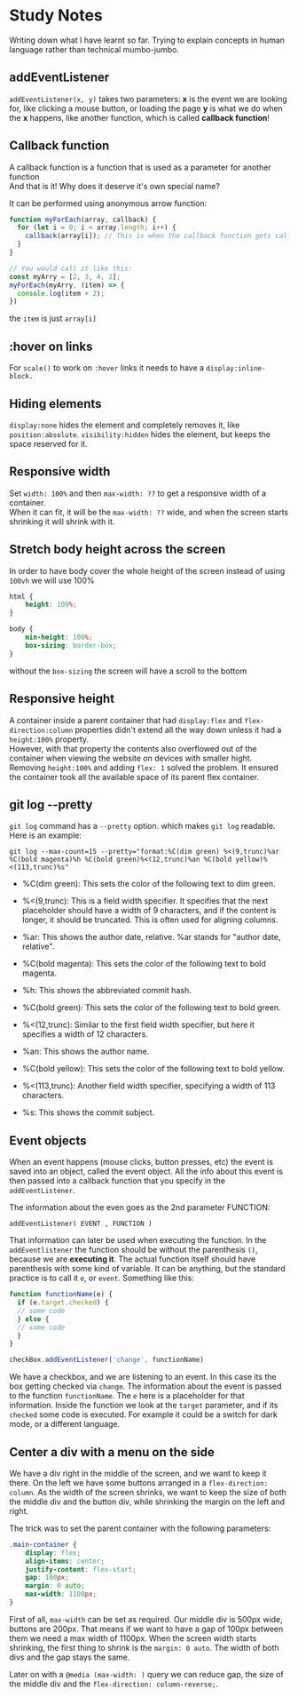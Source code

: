 # Study Notes

Writing down what I have learnt so far. Trying to explain concepts in human language rather than technical mumbo-jumbo.


## addEventListener

`addEventListener(x, y)` takes two parameters:
**x** is the event we are looking for, like clicking a mouse button, or loading the page
**y** is what we do when the **x** happens, like another function, which is called **callback function**!

## Callback function

A callback function is a function that is used as a parameter for another function  
And that is it! Why does it deserve it's own special name?

It can be performed using anonymous arrow function:
```javascript
function myForEach(array, callback) {
  for (let i = 0; i < array.length; i++) {
    callback(array[i]); // This is when the callback function gets called, or executed
  }
}

// You would call it like this:
const myArry = [2, 3, 4, 2];
myForEach(myArry, (item) => {
  console.log(item + 2); 
})
```
the `item` is just `array[i]`

## :hover on links

For `scale()` to work on `:hover` links it needs to have a `display:inline-block.`

## Hiding elements

`display:none` hides the element and completely removes it, like `position:absolute`.
`visibility:hidden` hides the element, but keeps the space reserved for it.

## Responsive width

Set `width: 100%` and then `max-width: ??` to get a responsive width of a container.<br>
When it can fit, it will be the `max-width: ??` wide,
and when the screen starts shrinking it will shrink with it.

## Stretch body height across the screen

In order to have body cover the whole height of the screen instead of using `100vh` we will use 100%

```css
html {
    height: 100%;
}

body {
    min-height: 100%;
    box-sizing: border-box;
}
```

without the `box-sizing` the screen will have a scroll to the bottom

## Responsive height

A container inside a parent container that had `display:flex` and 
`flex-direction:column` properties didn't extend all the way down unless it had a 
`height:100%` property. <br>
However, with that property the contents also overflowed out of the container when viewing the website on devices with smaller hight.<br>
Removing `height:100%` and adding `flex: 1` solved the problem. 
It ensured the container took all the available space of its parent flex container.

## git log --pretty

`git log` command has a `--pretty` option. which makes `git log` readable.
Here is an example: 

`git log --max-count=15 --pretty="format:%C(dim green) %<(9,trunc)%ar %C(bold magenta)%h %C(bold green)%<(12,trunc)%an %C(bold yellow)%<(113,trunc)%s"`

   - %C(dim green): This sets the color of the following text to dim green.

   - %<(9,trunc): This is a field width specifier. It specifies that the next placeholder should have a width of 9 characters, and if the content is longer, it should be truncated. This is often used for aligning columns.

   - %ar: This shows the author date, relative. %ar stands for "author date, relative".

   - %C(bold magenta): This sets the color of the following text to bold magenta.

   - %h: This shows the abbreviated commit hash.

   - %C(bold green): This sets the color of the following text to bold green.

   - %<(12,trunc): Similar to the first field width specifier, but here it specifies a width of 12 characters.

   - %an: This shows the author name.

   - %C(bold yellow): This sets the color of the following text to bold yellow.

   - %<(113,trunc): Another field width specifier, specifying a width of 113 characters.

   - %s: This shows the commit subject.

## Event objects

When an event happens (mouse clicks, button presses, etc) the event is saved into an object, called the event object. All the info about this event is then
passed into a callback function that you specify in the `addEventListener`.

The information about the even goes as the 2nd parameter FUNCTION:

`addEventListener( EVENT , FUNCTION )`

That information can later be used when executing the function. In the `addEventlistener` the function should be without the parenthesis `()`, because we are **executing it**. 
The actual function itself should have parenthesis with some kind of variable. It can be anything, but the standard practice is to call it `e`, or `event`.
Something like this:

```javascript 
function functionName(e) {
  if (e.target.checked) {
  // some code
  } else {
  // some code
  }
}

checkBox.addEventListener('change', functionName)
```

We have a checkbox, and we are listening to an event. In this case its the box getting checked via `change`. The information about the event is passed to the function `functionName`. The `e` here is a placeholder for that information. Inside the function we look at the `target` parameter, and if its `checked` some code is executed. For example it could be a switch for dark mode, or a different language.  

## Center a div with a menu on the side

We have a div right in the middle of the screen, and we want to keep it there. On the left we have some buttons arranged in a 
`flex-direction: column`. As the width of the screen shrinks, we want to keep the size of both the middle div and the button div, 
while shrinking the margin on the left and right. 

The trick was to set the parent container with the following parameters:

```css
.main-container {
    display: flex;
    align-items: center;
    justify-content: flex-start;
    gap: 100px;
    margin: 0 auto;
    max-width: 1100px;
}
```

First of all, `max-width` can be set as required. Our middle div is 500px wide, buttons are 200px. That means if we want to have a gap of 100px between them we need a max width of 1100px.
When the screen width starts shrinking, the first thing to shrink is the `margin: 0 auto`. The width of both divs and the gap stays the same. 

Later on with a `@media (max-width: )` query we can reduce gap, the size of the middle div and the `flex-direction: column-reverse;`.